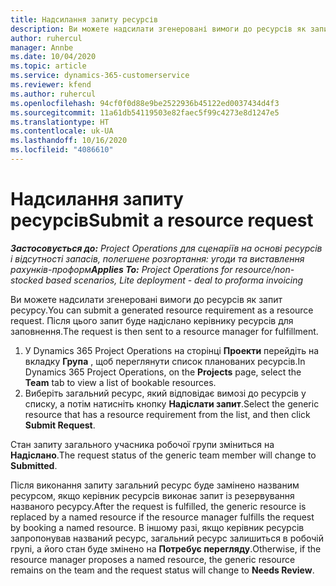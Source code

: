 ```yaml
---
title: Надсилання запиту ресурсів
description: Ви можете надсилати згенеровані вимоги до ресурсів як запит ресурсу. Після цього запит буде надіслано керівнику ресурсів для заповнення.
author: ruhercul
manager: Annbe
ms.date: 10/04/2020
ms.topic: article
ms.service: dynamics-365-customerservice
ms.reviewer: kfend
ms.author: ruhercul
ms.openlocfilehash: 94cf0f0d88e9be2522936b45122ed0037434d4f3
ms.sourcegitcommit: 11a61db54119503e82faec5f99c4273e8d1247e5
ms.translationtype: HT
ms.contentlocale: uk-UA
ms.lasthandoff: 10/16/2020
ms.locfileid: "4086610"
---
```

# <a name="submit-a-resource-request"></a><span data-ttu-id="90c32-104">Надсилання запиту ресурсів</span><span class="sxs-lookup"><span data-stu-id="90c32-104">Submit a resource request</span></span>

<span data-ttu-id="90c32-105">_**Застосовується до:** Project Operations для сценаріїв на основі ресурсів і відсутності запасів, полегшене розгортання: угоди та виставлення рахунків-проформ_</span><span class="sxs-lookup"><span data-stu-id="90c32-105">_**Applies To:** Project Operations for resource/non-stocked based scenarios, Lite deployment - deal to proforma invoicing_</span></span>

<span data-ttu-id="90c32-106">Ви можете надсилати згенеровані вимоги до ресурсів як запит ресурсу.</span><span class="sxs-lookup"><span data-stu-id="90c32-106">You can submit a generated resource requirement as a resource request.</span></span> <span data-ttu-id="90c32-107">Після цього запит буде надіслано керівнику ресурсів для заповнення.</span><span class="sxs-lookup"><span data-stu-id="90c32-107">The request is then sent to a resource manager for fulfillment.</span></span>

1. <span data-ttu-id="90c32-108">У Dynamics 365 Project Operations на сторінці **Проекти** перейдіть на вкладку **Група** , щоб переглянути список планованих ресурсів.</span><span class="sxs-lookup"><span data-stu-id="90c32-108">In Dynamics 365 Project Operations, on the **Projects** page, select the **Team** tab to view a list of bookable resources.</span></span> 
2. <span data-ttu-id="90c32-109">Виберіть загальний ресурс, який відповідає вимозі до ресурсів у списку, а потім натисніть кнопку **Надіслати запит**.</span><span class="sxs-lookup"><span data-stu-id="90c32-109">Select the generic resource that has a resource requirement from the list, and then click **Submit Request**.</span></span>

<span data-ttu-id="90c32-110">Стан запиту загального учасника робочої групи зміниться на **Надіслано**.</span><span class="sxs-lookup"><span data-stu-id="90c32-110">The request status of the generic team member will change to **Submitted**.</span></span>

<span data-ttu-id="90c32-111">Після виконання запиту загальний ресурс буде замінено названим ресурсом, якщо керівник ресурсів виконає запит із резервування названого ресурсу.</span><span class="sxs-lookup"><span data-stu-id="90c32-111">After the request is fulfilled, the generic resource is replaced by a named resource if the resource manager fulfills the request by booking a named resource.</span></span> <span data-ttu-id="90c32-112">В іншому разі, якщо керівник ресурсів запропонував названий ресурс, загальний ресурс залишиться в робочій групі, а його стан буде змінено на **Потребує перегляду**.</span><span class="sxs-lookup"><span data-stu-id="90c32-112">Otherwise, if the resource manager proposes a named resource, the generic resource remains on the team and the request status will change to **Needs Review**.</span></span>
